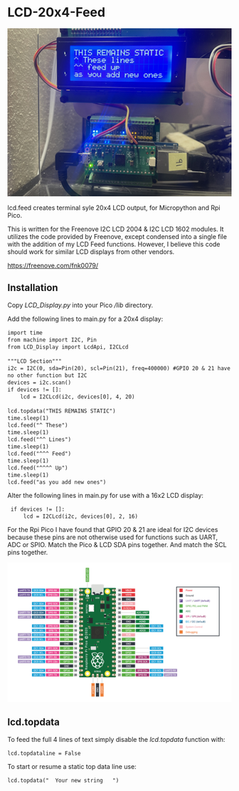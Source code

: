 # LCD-20x4-Feed

![LCD Feed](/images/LCD_Feed.jpg#center)

lcd.feed creates terminal syle 20x4 LCD output, for Micropython and Rpi Pico.

This is written for the Freenove I2C LCD 2004 & I2C LCD 1602 modules. It utilizes the code provided by Freenove, except condensed into a single file with the addition of my LCD Feed functions. However, I believe this code should work for similar LCD displays from other vendors.

https://freenove.com/fnk0079/

## Installation

Copy *LCD_Display.py* into your Pico */lib* directory.

Add the following lines to main.py for a 20x4 display:

    import time
    from machine import I2C, Pin
    from LCD_Display import LcdApi, I2CLcd

    """LCD Section"""
    i2c = I2C(0, sda=Pin(20), scl=Pin(21), freq=400000) #GPIO 20 & 21 have no other function but I2C
    devices = i2c.scan()
    if devices != []:
        lcd = I2CLcd(i2c, devices[0], 4, 20)

    lcd.topdata("THIS REMAINS STATIC")
    time.sleep(1)
    lcd.feed("^ These")
    time.sleep(1)
    lcd.feed("^^ Lines")
    time.sleep(1)
    lcd.feed("^^^ Feed")
    time.sleep(1)
    lcd.feed("^^^^ Up")
    time.sleep(1)
    lcd.feed("as you add new ones")

Alter the following lines in main.py for use with a 16x2 LCD display:

     if devices != []:
         lcd = I2CLcd(i2c, devices[0], 2, 16)

For the Rpi Pico I have found that GPIO 20 & 21 are ideal for I2C devices because these pins are not otherwise used for functions such as UART, ADC or SPIO. Match the Pico & LCD SDA pins together. And match the SCL pins together. 

![Rpi Pico Pinout](/images/Pico_Pinout.png#center)

## lcd.topdata

To feed the full 4 lines of text simply disable the *lcd.topdata* function with:

    lcd.topdataline = False

To start or resume a static top data line use:

    lcd.topdata("  Your new string   ")
